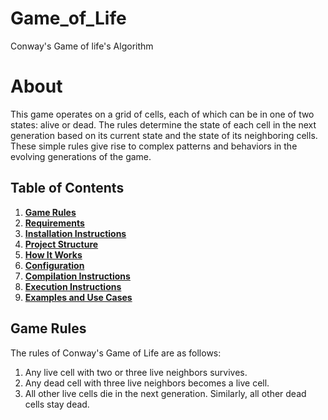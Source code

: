 # Game_of_Life
Conway's Game of life's Algorithm 

# About 
This game operates on a grid of cells, each of which can be in one of two states: alive or dead. 
The rules determine the state of each cell in the next generation based on its current state and the state of its neighboring cells. 
These simple rules give rise to complex patterns and behaviors in the evolving generations of the game.

## Table of Contents
1. [**Game Rules**](#1-game-rules)
2. [**Requirements**](#2-requirements)
3. [**Installation Instructions**](#3-installation-instructions)
4. [**Project Structure**](#4-project-structure)
5. [**How It Works**](#5-how-it-works)
6. [**Configuration**](#6-configuration)
7. [**Compilation Instructions**](#7-compilation-instructions)
8. [**Execution Instructions**](#8-execution-instructions)
9. [**Examples and Use Cases**](#9-examples-and-use-cases)


## Game Rules <a name="game-rules"></a>
The rules of Conway's Game of Life are as follows:

1. Any live cell with two or three live neighbors survives.
2. Any dead cell with three live neighbors becomes a live cell.
3. All other live cells die in the next generation. Similarly, all other dead cells stay dead.
